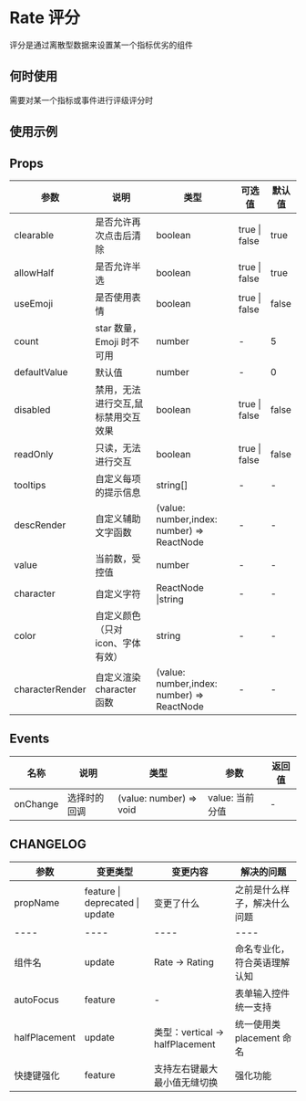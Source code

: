 # Rate 评分

评分是通过离散型数据来设置某一个指标优劣的组件

## 何时使用

需要对某一个指标或事件进行评级评分时

## 使用示例

<!-- Inject Stories -->

## Props

| 参数            | 说明                                | 类型                                       | 可选值        | 默认值 |
| --------------- | ----------------------------------- | ------------------------------------------ | ------------- | ------ |
| clearable       | 是否允许再次点击后清除              | boolean                                    | true \| false | true   |
| allowHalf       | 是否允许半选                        | boolean                                    | true \| false | true   |
| useEmoji        | 是否使用表情                        | boolean                                    | true \| false | false  |
| count           | star 数量，Emoji 时不可用           | number                                     | -             | 5      |
| defaultValue    | 默认值                              | number                                     | -             | 0      |
| disabled        | 禁用，无法进行交互,鼠标禁用交互效果 | boolean                                    | true \| false | false  |
| readOnly        | 只读，无法进行交互                  | boolean                                    | true \| false | false  |
| tooltips        | 自定义每项的提示信息                | string[]                                   | -             | -      |
| descRender      | 自定义辅助文字函数                  | (value: number,index: number) => ReactNode | -             | -      |
| value           | 当前数，受控值                      | number                                     | -             | -      |
| character       | 自定义字符                          | ReactNode \|string                         | -             | -      |
| color           | 自定义颜色（只对 icon、字体有效）   | string                                     | -             | -      |
| characterRender | 自定义渲染 character 函数           | (value: number,index: number) => ReactNode | -             | -      |

## Events

| 名称     | 说明         | 类型                    | 参数            | 返回值 |
| -------- | ------------ | ----------------------- | --------------- | ------ |
| onChange | 选择时的回调 | (value: number) => void | value: 当前分值 | -      |

## CHANGELOG

| 参数          | 变更类型                        | 变更内容                        | 解决的问题                   |
| ------------- | ------------------------------- | ------------------------------- | ---------------------------- |
| propName      | feature \| deprecated \| update | 变更了什么                      | 之前是什么样子，解决什么问题 |
| ----          | ----                            | ----                            | ----                         |
| 组件名        | update                          | Rate -> Rating                  | 命名专业化，符合英语理解认知 |
| autoFocus     | feature                         | -                               | 表单输入控件统一支持         |
| halfPlacement | update                          | 类型：vertical -> halfPlacement | 统一使用类 placement 命名    |
| 快捷键强化    | feature                         | 支持左右键最大最小值无缝切换    | 强化功能                     |
